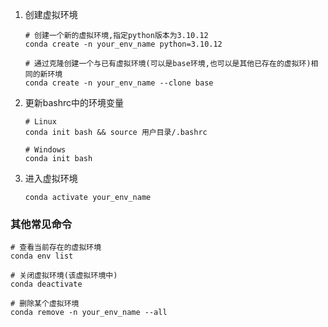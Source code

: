 1. 创建虚拟环境
    ```shell
   # 创建一个新的虚拟环境,指定python版本为3.10.12
    conda create -n your_env_name python=3.10.12
   
   # 通过克隆创建一个与已有虚拟环境(可以是base环境,也可以是其他已存在的虚拟环)相同的新环境
   conda create -n your_env_name --clone base 
    ```

2. 更新bashrc中的环境变量
    ```shell
    # Linux
    conda init bash && source 用户目录/.bashrc
    
    # Windows
    conda init bash
    ```

3. 进入虚拟环境
    ```shell
    conda activate your_env_name
    ```

### 其他常见命令

```shell
# 查看当前存在的虚拟环境
conda env list

# 关闭虚拟环境(该虚拟环境中)
conda deactivate

# 删除某个虚拟环境
conda remove -n your_env_name --all
```

